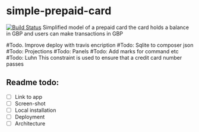 # simple-prepaid-card
[![Build Status](https://travis-ci.org/lzakrzewski/simple-prepaid-card.svg?branch=master)](https://travis-ci.org/lzakrzewski/simple-prepaid-card)
Simplified model of a prepaid card the card holds a balance in GBP and users can make transactions in GBP

#Todo. Improve deploy with travis encription
#Todo: Sqlite to composer json
#Todo: Projections
#Todo: Panels
#Todo: Add marks for command etc
#Todo: Luhn This constraint is used to ensure that a credit card number passes

## Readme todo:
- [ ] Link to app
- [ ] Screen-shot
- [ ] Local installation
- [ ] Deployment
- [ ] Architecture